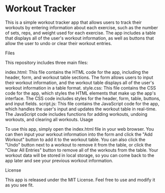# Workout Tracker

This is a simple workout tracker app that allows users to track their workouts by entering information about each exercise, such as the number of sets, reps, and weight used for each exercise. The app includes a table that displays all of the user's workout information, as well as buttons that allow the user to undo or clear their workout entries.

Files

This repository includes three main files:

index.html: This file contains the HTML code for the app, including the header, form, and workout table sections. The form allows users to input their workout information, and the workout table displays all of the user's workout information in a table format.
style.css: This file contains the CSS code for the app, which styles the HTML elements that make up the app's interface. The CSS code includes styles for the header, form, table, buttons, and input fields.
script.js: This file contains the JavaScript code for the app, which handles the user's input and updates the workout table in real-time. The JavaScript code includes functions for adding workouts, undoing workouts, and clearing all workouts.
Usage

To use this app, simply open the index.html file in your web browser. You can then input your workout information into the form and click the "Add Workout" button to add it to the workout table. You can also click the "Undo" button next to a workout to remove it from the table, or click the "Clear All Entries" button to remove all of the workouts from the table. Your workout data will be stored in local storage, so you can come back to the app later and see your previous workout information.

License

This app is released under the MIT License. Feel free to use and modify it as you see fit.
